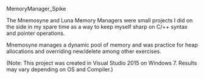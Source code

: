 MemoryManager_Spike

The Mnemosyne and Luna Memory Managers were small projects I did on the side in my spare time as a way to keep myself sharp on C/++ syntax and pointer operations.

Mnemosyne manages a dynamic pool of memory and was practice for heap allocations and overriding new/delete among other exercises.

(Note: This project was created in Visual Studio 2015 on Windows 7. Results may vary depending on OS and Compiler.)
